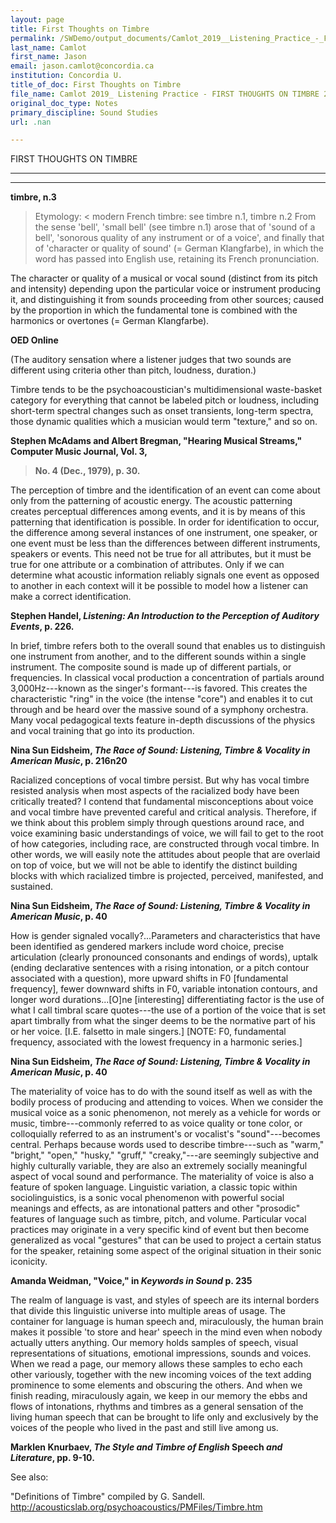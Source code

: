 ```yaml
---
layout: page
title: First Thoughts on Timbre
permalink: /SWDemo/output_documents/Camlot_2019__Listening_Practice_-_FIRST_THOUGHTS_ON_TIMBRE_2019.html
last_name: Camlot
first_name: Jason
email: jason.camlot@concordia.ca
institution: Concordia U.
title_of_doc: First Thoughts on Timbre
file_name: Camlot 2019_ Listening Practice - FIRST THOUGHTS ON TIMBRE 2019.docx
original_doc_type: Notes
primary_discipline: Sound Studies
url: .nan

---
```

FIRST THOUGHTS ON TIMBRE

  -----------------------------------------------------------------------

  -----------------------------------------------------------------------

**timbre, n.3**

> Etymology: \< modern French timbre: see timbre n.1, timbre n.2 From
> the sense 'bell', 'small bell' (see timbre n.1) arose that of 'sound
> of a bell', 'sonorous quality of any instrument or of a voice', and
> finally that of 'character or quality of sound' (= German Klangfarbe),
> in which the word has passed into English use, retaining its French
> pronunciation.

The character or quality of a musical or vocal sound (distinct from its
pitch and intensity) depending upon the particular voice or instrument
producing it, and distinguishing it from sounds proceeding from other
sources; caused by the proportion in which the fundamental tone is
combined with the harmonics or overtones (= German Klangfarbe).

**OED Online**

(The auditory sensation where a listener judges that two sounds are
different using criteria other than pitch, loudness, duration.)

Timbre tends to be the psychoacoustician\'s multidimensional
waste-basket category for everything that cannot be labeled pitch or
loudness, including short-term spectral changes such as onset
transients, long-term spectra, those dynamic qualities which a musician
would term \"texture,\" and so on.

**Stephen McAdams and Albert Bregman, "Hearing Musical Streams,"
Computer Music Journal, Vol. 3,**

> **No. 4 (Dec., 1979), p. 30.**

The perception of timbre and the identification of an event can come
about only from the patterning of acoustic energy. The acoustic
patterning creates perceptual differences among events, and it is by
means of this patterning that identification is possible. In order for
identification to occur, the difference among several instances of one
instrument, one speaker, or one event must be less than the differences
between different instruments, speakers or events. This need not be true
for all attributes, but it must be true for one attribute or a
combination of attributes. Only if we can determine what acoustic
information reliably signals one event as opposed to another in each
context will it be possible to model how a listener can make a correct
identification.

**Stephen Handel, *Listening: An Introduction to the Perception of
Auditory Events*, p. 226.**

In brief, timbre refers both to the overall sound that enables us to
distinguish one instrument from another, and to the different sounds
within a single instrument. The composite sound is made up of different
partials, or frequencies. In classical vocal production a concentration
of partials around 3,000Hz---known as the singer's formant---is favored.
This creates the characteristic "ring" in the voice (the intense "core")
and enables it to cut through and be heard over the massive sound of a
symphony orchestra. Many vocal pedagogical texts feature in-depth
discussions of the physics and vocal training that go into its
production.

**Nina Sun Eidsheim, *The Race of Sound: Listening, Timbre & Vocality in
American Music*, p. 216n20**

Racialized conceptions of vocal timbre persist. But why has vocal timbre
resisted analysis when most aspects of the racialized body have been
critically treated? I contend that fundamental misconceptions about
voice and vocal timbre have prevented careful and critical analysis.
Therefore, if we think about this problem simply through questions
around race, and voice examining basic understandings of voice, we will
fail to get to the root of how categories, including race, are
constructed through vocal timbre. In other words, we will easily note
the attitudes about people that are overlaid on top of voice, but we
will not be able to identify the distinct building blocks with which
racialized timbre is projected, perceived, manifested, and sustained.

**Nina Sun Eidsheim, *The Race of Sound: Listening, Timbre & Vocality in
American Music*, p. 40**

How is gender signaled vocally?\...Parameters and characteristics that
have been identified as gendered markers include word choice, precise
articulation (clearly pronounced consonants and endings of words),
uptalk (ending declarative sentences with a rising intonation, or a
pitch contour associated with a question), more upward shifts in F0
\[fundamental frequency\], fewer downward shifts in F0, variable
intonation contours, and longer word durations...\[O\]ne \[interesting\]
differentiating factor is the use of what I call timbral scare
quotes---the use of a portion of the voice that is set apart timbrally
from what the singer deems to be the normative part of his or her voice.
\[I.E. falsetto in male singers.\] \[NOTE: F0, fundamental frequency,
associated with the lowest frequency in a harmonic series.\]

**Nina Sun Eidsheim, *The Race of Sound: Listening, Timbre & Vocality in
American Music*, p. 40**

The materiality of voice has to do with the sound itself as well as with
the bodily process of producing and attending to voices. When we
consider the musical voice as a sonic phenomenon, not merely as a
vehicle for words or music, timbre---commonly referred to as voice
quality or tone color, or colloquially referred to as an instrument's or
vocalist's "sound"---becomes central. Perhaps because words used to
describe timbre---such as "warm," "bright," "open," "husky," "gruff,"
"creaky,"---are seemingly subjective and highly culturally variable,
they are also an extremely socially meaningful aspect of vocal sound and
performance. The materiality of voice is also a feature of spoken
language. Linguistic variation, a classic topic within sociolinguistics,
is a sonic vocal phenomenon with powerful social meanings and effects,
as are intonational patters and other "prosodic" features of language
such as timbre, pitch, and volume. Particular vocal practices may
originate in a very specific kind of event but then become generalized
as vocal "gestures" that can be used to project a certain status for the
speaker, retaining some aspect of the original situation in their sonic
iconicity.

**Amanda Weidman, "Voice," in *Keywords in Sound* p. 235**

The realm of language is vast, and styles of speech are its internal
borders that divide this linguistic universe into multiple areas of
usage. The container for language is human speech and, miraculously, the
human brain makes it possible 'to store and hear' speech in the mind
even when nobody actually utters anything. Our memory holds samples of
speech, visual representations of situations, emotional impressions,
sounds and voices. When we read a page, our memory allows these samples
to echo each other variously, together with the new incoming voices of
the text adding prominence to some elements and obscuring the others.
And when we finish reading, miraculously again, we keep in our memory
the ebbs and flows of intonations, rhythms and timbres as a general
sensation of the living human speech that can be brought to life only
and exclusively by the voices of the people who lived in the past and
still live among us.

**Marklen Knurbaev, *The Style and Timbre of English* Speech *and
Literature*, pp. 9-10.**

See also:

"Definitions of Timbre" compiled by G. Sandell.
<http://acousticslab.org/psychoacoustics/PMFiles/Timbre.htm>
